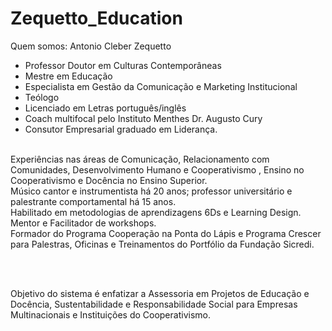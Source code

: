 # Zequetto_Education

Quem somos:
Antonio Cleber Zequetto

* Professor Doutor em Culturas Contemporâneas
* Mestre em Educação
* Especialista em Gestão da Comunicação e Marketing Institucional
* Teólogo
* Licenciado em Letras português/inglês
* Coach multifocal pelo Instituto Menthes Dr. Augusto Cury
* Consutor Empresarial graduado em Liderança. 
<br>
Experiências nas áreas de Comunicação, Relacionamento com Comunidades, Desenvolvimento Humano e Cooperativismo , 
Ensino no Cooperativismo e Docência no Ensino Superior. 
<br>
Músico cantor e instrumentista há 20 anos; professor universitário e palestrante comportamental há 15 anos.
<br>
Habilitado em metodologias de aprendizagens 6Ds e Learning Design. Mentor e Facilitador de workshops. 
<br>
Formador do Programa Cooperação na Ponta do Lápis e Programa Crescer para Palestras, Oficinas e Treinamentos do Portfólio da
Fundação Sicredi.

<br><br>

Objetivo do sistema é enfatizar a Assessoria em Projetos de Educação e Docência, Sustentabilidade e Responsabilidade Social para Empresas
Multinacionais e Instituições do Cooperativismo.  

